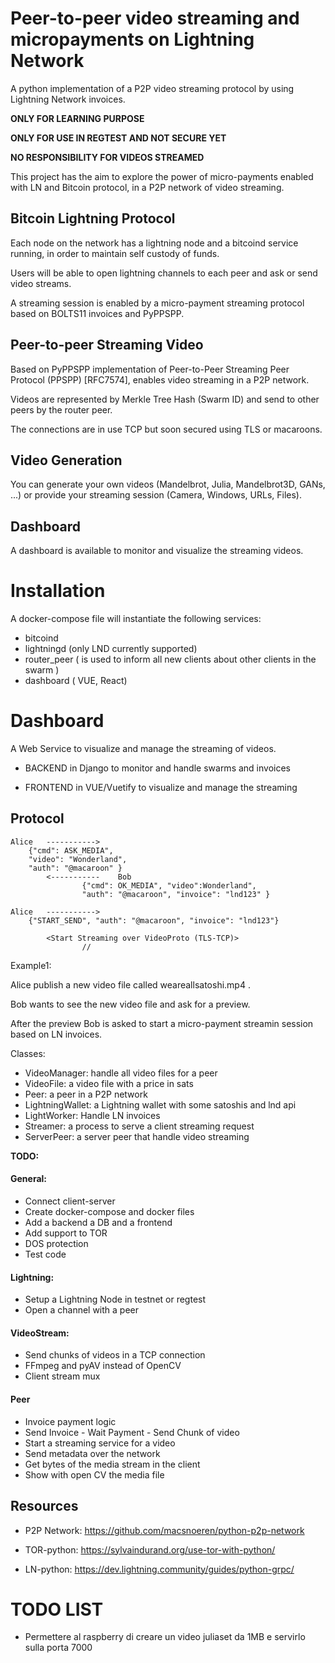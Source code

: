 # Peer-to-peer video streaming and micropayments on Lightning Network 
A python implementation of a P2P video streaming protocol by using Lightning Network invoices. 

**ONLY FOR LEARNING PURPOSE**

**ONLY FOR USE IN REGTEST AND NOT SECURE YET**

**NO RESPONSIBILITY FOR VIDEOS STREAMED** 

This project has the aim to explore the power of micro-payments enabled with LN and Bitcoin protocol,
in a P2P network of video streaming.

## Bitcoin Lightning Protocol 
Each node on the network has a lightning node and a bitcoind service running, in order to maintain self custody of funds. 

Users will be able to open lightning channels to each peer and ask or send video streams.

A streaming session is enabled by a micro-payment streaming protocol based on BOLTS11 invoices and PyPPSPP. 

## Peer-to-peer Streaming Video
Based on PyPPSPP implementation of Peer-to-Peer Streaming Peer Protocol (PPSPP) [RFC7574],
enables video streaming in a P2P network.

Videos are represented by Merkle Tree Hash (Swarm ID) and send to other peers by the router peer. 

The connections are in use TCP but soon secured using TLS or macaroons.  

## Video Generation 
You can generate your own videos (Mandelbrot, Julia, Mandelbrot3D, GANs, ...) 
or provide your streaming session (Camera, Windows, URLs, Files).

## Dashboard
A dashboard is available to monitor and visualize the streaming videos. 


# Installation 

A docker-compose file will instantiate the following services:

 - bitcoind
 - lightningd (only LND currently supported)
 - router_peer ( is used to inform all new clients about other clients in the swarm )
 - dashboard ( VUE, React)


# Dashboard
A Web Service to visualize and manage the streaming of videos. 

 - BACKEND in Django to monitor and handle swarms and invoices

 - FRONTEND in VUE/Vuetify to visualize and manage the streaming  


## Protocol
```
Alice   ----------->        
    {"cmd": ASK_MEDIA",
    "video": "Wonderland",
    "auth": "@macaroon" }
        <-----------    Bob
                {"cmd": OK_MEDIA", "video":Wonderland", 
                "auth": "@macaroon", "invoice": "lnd123" }

Alice   ----------->
    {"START_SEND", "auth": "@macaroon", "invoice": "lnd123"}

        <Start Streaming over VideoProto (TLS-TCP)>
                //
```                 

Example1:

Alice publish a new video file called weareallsatoshi.mp4 .

Bob wants to see the new video file and ask for a preview.

After the preview Bob is asked to start a micro-payment streamin session based on LN invoices. 


Classes: 
- VideoManager: handle all video files for a peer
- VideoFile: a video file with a price in sats
- Peer: a peer in a P2P network
- LightningWallet: a Lightning wallet with some satoshis and lnd api
- LightWorker: Handle LN invoices 
- Streamer: a process to serve a client streaming request
- ServerPeer: a server peer that handle video streaming


**TODO:**

#### General:

- Connect client-server
- Create docker-compose and docker files 
- Add a backend a DB and a frontend
- Add support to TOR
- DOS protection
- Test code

#### Lightning:
- Setup a Lightning Node in testnet or regtest
- Open a channel with a peer   

#### VideoStream:
- Send chunks of videos in a TCP connection
- FFmpeg and pyAV instead of OpenCV 
- Client stream mux

#### Peer
- Invoice payment logic
- Send Invoice - Wait Payment - Send Chunk of video
- Start a streaming service for a video
-  Send metadata over the network 
- Get bytes of the media stream in the client
- Show with open CV the media file
  
## Resources

- P2P Network: https://github.com/macsnoeren/python-p2p-network

- TOR-python: https://sylvaindurand.org/use-tor-with-python/

- LN-python: https://dev.lightning.community/guides/python-grpc/


# TODO LIST

- Permettere al raspberry di creare un video juliaset da 1MB e servirlo sulla porta 7000
    
